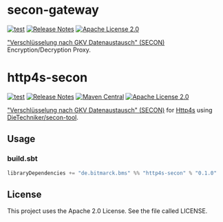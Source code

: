 # secon-gateway

[![test](https://github.com/bitmarck-service/http4s-secon/actions/workflows/test.yml/badge.svg)](https://github.com/bitmarck-service/http4s-secon/actions/workflows/test.yml)
[![Release Notes](https://img.shields.io/github/release/bitmarck-service/http4s-secon.svg?maxAge=3600)](https://github.com/bitmarck-service/http4s-secon/releases/latest)
[![Apache License 2.0](https://img.shields.io/github/license/bitmarck-service/http4s-secon.svg?maxAge=3600)](https://www.apache.org/licenses/LICENSE-2.0)

["Verschlüsselung nach GKV Datenaustausch" (SECON)](https://gkv-datenaustausch.de/media/dokumente/standards_und_normen/technische_spezifikationen/Anlage_16_-_Security_Schnittstelle.pdf)
Encryption/Decryption Proxy.

# http4s-secon

[![test](https://github.com/bitmarck-service/http4s-secon/actions/workflows/test.yml/badge.svg)](https://github.com/bitmarck-service/http4s-secon/actions/workflows/test.yml)
[![Release Notes](https://img.shields.io/github/release/bitmarck-service/http4s-secon.svg?maxAge=3600)](https://github.com/bitmarck-service/http4s-secon/releases/latest)
[![Maven Central](https://img.shields.io/maven-central/v/de.bitmarck.bms/http4s-secon_2.13)](https://search.maven.org/artifact/de.bitmarck.bms/http4s-secon_2.13)
[![Apache License 2.0](https://img.shields.io/github/license/bitmarck-service/http4s-secon.svg?maxAge=3600)](https://www.apache.org/licenses/LICENSE-2.0)

["Verschlüsselung nach GKV Datenaustausch" (SECON)](https://gkv-datenaustausch.de/media/dokumente/standards_und_normen/technische_spezifikationen/Anlage_16_-_Security_Schnittstelle.pdf)
for [Http4s](https://http4s.org/) using [DieTechniker/secon-tool](https://github.com/DieTechniker/secon-tool).

## Usage

### build.sbt

```sbt
libraryDependencies += "de.bitmarck.bms" %% "http4s-secon" % "0.1.0"
```

## License

This project uses the Apache 2.0 License. See the file called LICENSE.

